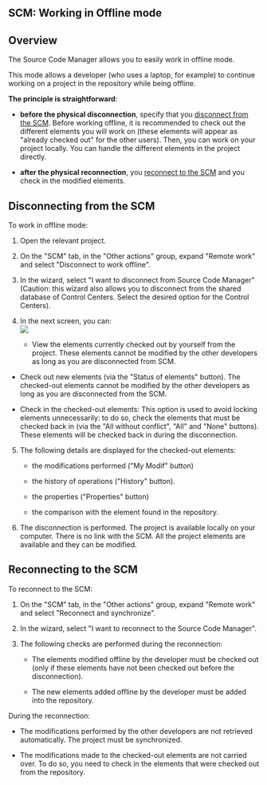 


## SCM: Working in Offline mode
			



<a name="NOTE1"></a>
<a name="NOTE1_1"></a>


## Overview
<a name="overview_ELTTEXTE000138"></a>
The Source Code Manager allows you to easily work in offline mode.

This mode allows a developer (who uses a laptop, for example) to continue working on a project in the repository while being offline.

**The principle is straightforward**: 

- **before the physical disconnection**, specify that you [disconnect from the SCM](#NOTE2_1). Before working offline, it is recommended to check out the different elements you will work on (these elements will appear as "already checked out" for the other users). Then, you can work on your project locally. You can handle the different elements in the project directly.

- **after the physical reconnection**, you [reconnect to the SCM](#NOTE3_1) and you check in the modified elements. 




<a name="NOTE2"></a>
<a name="NOTE2_1"></a>


## Disconnecting from the SCM
<a name="disconnecting_from_the_scm_ELTTEXTE000162"></a>
To work in offline mode:

1. Open the relevant project.

2. On the "SCM" tab, in the "Other actions" group, expand "Remote work" and select "Disconnect to work offline".

3. In the wizard, select "I want to disconnect from Source Code Manager" (Caution: this wizard also allows you to disconnect from the shared database of Control Centers. Select the desired option for the Control Centers).

4. In the next screen, you can: <br>![](https://doc.pcsoft.fr/en-US/images/image.awp?langid=3&name=GDS_Deconnexion.gif&type=thumb)


	- View the elements currently checked out by yourself from the project. These elements cannot be modified by the other developers as long as you are disconnected from SCM.

- Check out new elements (via the "Status of elements" button). The checked-out elements cannot be modified by the other developers as long as you are disconnected from the SCM.

- Check in the checked-out elements: This option is used to avoid locking elements unnecessarily: to do so, check the elements that must be checked back in (via the "All without conflict", "All" and "None" buttons). These elements will be checked back in during the disconnection.

5. The following details are displayed for the checked-out elements:

	- the modifications performed ("My Modif" button)

	- the history of operations ("History" button).

	- the properties ("Properties" button)

	- the comparison with the element found in the repository.




6. The disconnection is performed. The project is available locally on your computer. There is no link with the SCM. All the project elements are available and they can be modified.




<a name="NOTE3"></a>
<a name="NOTE3_1"></a>


## Reconnecting to the SCM
<a name="reconnecting_the_scm_ELTTEXTE000186"></a>
To reconnect to the SCM:

1. On the "SCM" tab, in the "Other actions" group, expand "Remote work" and select "Reconnect and synchronize".

2. In the wizard, select "I want to reconnect to the Source Code Manager".

3. The following checks are performed during the reconnection:

	- The elements modified offline by the developer must be checked out (only if these elements have not been checked out before the disconnection).

	- The new elements added offline by the developer must be added into the repository.







During the reconnection:

- The modifications performed by the other developers are not retrieved automatically. The project must be synchronized.

- The modifications made to the checked-out elements are not carried over. To do so, you need to check in the elements that were checked out from the repository.





